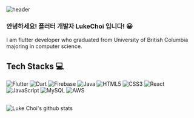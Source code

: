 ![header](https://capsule-render.vercel.app/api?type=slice&color=auto&height=200&section=header&text=LukeChoi&fontSize=80)
### 안녕하세요! 플러터 개발자 LukeChoi 입니다! :grinning:
I am flutter developer who graduated from University of British Columbia majoring in computer science.
## Tech Stacks :computer:
![Flutter](https://img.shields.io/badge/flutter-02569B.svg?style=for-the-badge&logo=flutter&logoColor=white) ![Dart](https://img.shields.io/badge/dart-0175C2.svg?style=for-the-badge&logo=flutter&logoColor=white) ![Firebase](https://img.shields.io/badge/firebase-FFCA28.svg?style=for-the-badge&logo=firebase&logoColor=white) 
![Java](https://img.shields.io/badge/java-%23ED8B00.svg?style=for-the-badge&logo=java&logoColor=white) ![HTML5](https://img.shields.io/badge/html5-%23E34F26.svg?style=for-the-badge&logo=html5&logoColor=white) ![CSS3](https://img.shields.io/badge/css3-%231572B6.svg?style=for-the-badge&logo=css3&logoColor=white) ![React](https://img.shields.io/badge/react-61DAFB.svg?style=for-the-badge&logo=react&logoColor=white) ![JavaScript](https://img.shields.io/badge/javascript-%23323330.svg?style=for-the-badge&logo=javascript&logoColor=%23F7DF1E) ![MySQL](https://img.shields.io/badge/mysql-%2300f.svg?style=for-the-badge&logo=mysql&logoColor=white) ![AWS](https://img.shields.io/badge/AWS-%23FF9900.svg?style=for-the-badge&logo=amazon-aws&logoColor=white)

##
![Luke Choi's github stats](https://github-readme-stats.vercel.app/api?username=lukechoi14&include_all_commits=true&theme=blue-green)
